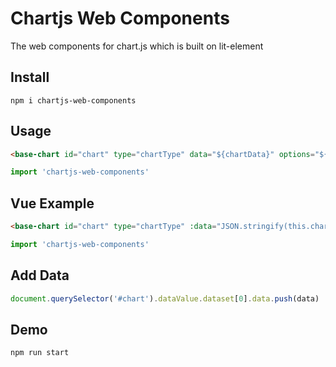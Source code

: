 # Chartjs Web Components

The web components for chart.js which is built on lit-element
## Install
```
npm i chartjs-web-components
```
## Usage
``` html
<base-chart id="chart" type="chartType" data="${chartData}" options="${chartOptions}"></base-chart>
```
``` js
import 'chartjs-web-components'
```
## Vue Example
``` html
<base-chart id="chart" type="chartType" :data="JSON.stringify(this.chartData)" :options="JSON.stringify(this.chartOptions)"></base-chart>
```
``` js
import 'chartjs-web-components'
```
## Add Data
``` js
document.querySelector('#chart').dataValue.dataset[0].data.push(data)
```
## Demo
```
npm run start
```
